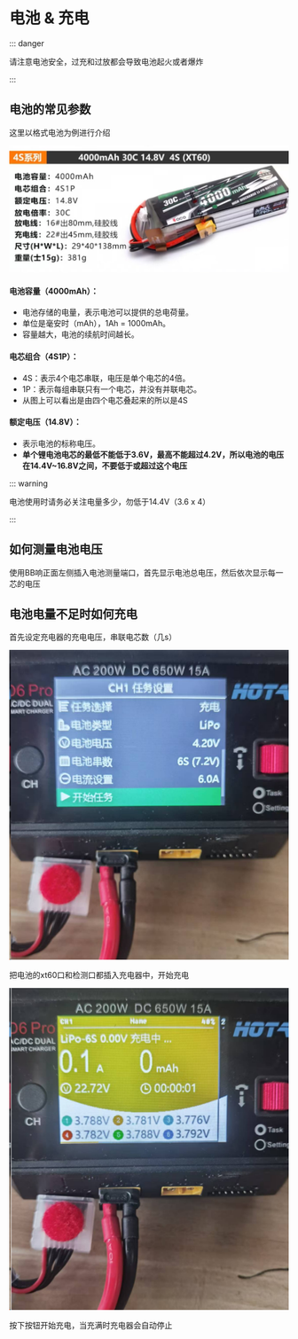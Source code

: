 # 电池 & 充电

::: danger

请注意电池安全，过充和过放都会导致电池起火或者爆炸

:::

## 电池的常见参数

这里以格式电池为例进行介绍

![](./assets/battery.jpeg)

#### **电池容量（4000mAh）**：

- 电池存储的电量，表示电池可以提供的总电荷量。
- 单位是毫安时（mAh），1Ah = 1000mAh。
- 容量越大，电池的续航时间越长。

#### **电芯组合（4S1P）**：

- 4S：表示4个电芯串联，电压是单个电芯的4倍。
- 1P：表示每组串联只有一个电芯，并没有并联电芯。
- 从图上可以看出是由四个电芯叠起来的所以是4S

#### **额定电压（14.8V）**：

- 表示电池的标称电压。
- **单个锂电池电芯的最低不能低于3.6V，最高不能超过4.2V，所以电池的电压在14.4V~16.8V之间，不要低于或超过这个电压**

::: warning

电池使用时请务必关注电量多少，勿低于14.4V（3.6 x 4）

:::

## 如何测量电池电压

使用BB响正面左侧插入电池测量端口，首先显示电池总电压，然后依次显示每一芯的电压

## 电池电量不足时如何充电

首先设定充电器的充电电压，串联电芯数（几s）

![](./assets/2.png)

把电池的xt60口和检测口都插入充电器中，开始充电

![](./assets/3.png)

按下按钮开始充电，当充满时充电器会自动停止